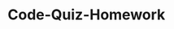 # Code-Quiz-Homework



<!-- create the layout -->
<!-- create a working button that starts a timer -->
<!-- once timer starts, you are taken to your questions -->
<!-- create arrays of questions with answers -->
<!-- if else statements -->
<!-- timer penalty (and next question) when question is answered wrong -->
<!-- next question (and addition to score) when question is answered right  -->
<!-- Alert when all questions are done -->
<!-- Alert when timer reaches 0 -->
<!-- the alert is "the game is over" -->
<!-- create a method to save initials and score -->
